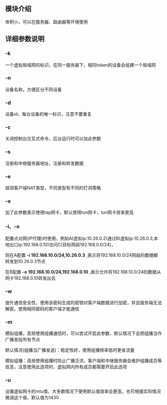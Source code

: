 ## 模块介绍
体积小，可以在服务器、路由器等环境使用
## 详细参数说明
### -k
一个虚拟局域网的标识，在同一服务器下，相同token的设备会组建一个局域网
### -n
设备名称，方便区分不同设备
### -d
设备id，每台设备的唯一标识，注意不要重复
### -c
关闭控制台交互式命令，后台运行时可以加此参数
### -s
注册和中继服务器地址，注册和转发数据
### -e
探测客户端NAT类型，不同类型有不同的打洞策略
### -a
加了此参数表示使用tap网卡，默认使用tun网卡，tun网卡效率更高
### -i、-o

配置点对网(IP代理)时使用，例如A(虚拟ip:10.26.0.2)通过B(虚拟ip:10.26.0.3,本地出口ip:192.168.0.10)访问C(目标网段192.168.0.0/24)，

则在A配置 **-i 192.168.10.0/24,10.26.0.3** ,表示将192.168.10.0/24网段的数据都转发到10.26.0.3节点

在B配置 **-o 192.168.10.0/24,192.168.0.10**  ,表示允许将192.168.10.0/24的数据从网卡192.168.0.10转发出去

### -w
提升通信安全性，使用该密码生成的密钥对客户端数据进行加密，并且服务端无法解密。使用相同密码的客户端才能通信

### -m
模拟组播，高频使用组播通信时，可以尝试开启此参数，默认情况下会把组播当作广播发给所有节点

默认情况(组播当广播发送)：稳定性好，使用组播频率低时更省流量

模拟组播：高频使用组播时防止广播泛洪，客户端和中继服务器会维护组播成员等信息，注意使用此选项时，虚拟网内所有成员都需要开启此选项

### -u

设置虚拟网卡的mtu值，大多数情况下使用默认值效率会更高，也可根据实际情况微调这个值，默认值为1430


